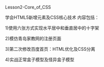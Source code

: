 Lesson2-Core_of_CSS

学会HTML5新增元素及CSS核心技术
内容包括：

1)使用六张方式实现水平居中和垂直居中的十字架

2)模仿青岛家教网的注册页面

3)第二次修改百度首页：HTML优化及CSS分离

4)实战正常盒子模型及怪异盒子模型

